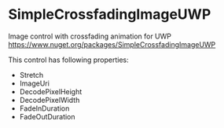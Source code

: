 # SimpleCrossfadingImageUWP
Image control with crossfading animation for UWP  
https://www.nuget.org/packages/SimpleCrossfadingImageUWP

This control has following properties:
* Stretch
* ImageUri
* DecodePixelHeight
* DecodePixelWidth
* FadeInDuration
* FadeOutDuration
